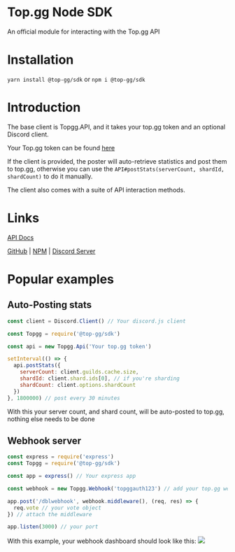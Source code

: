 # Top.gg Node SDK

An official module for interacting with the Top.<span>gg API

# Installation

`yarn install @top-gg/sdk` or `npm i @top-gg/sdk`

# Introduction

The base client is Topgg.API, and it takes your top.<span>gg token and an optional Discord client.

Your Top.<span>gg token can be found [here](https://top.gg/api/docs#mybots)

If the client is provided, the poster will auto-retrieve statistics and post them to top<span>.gg, otherwise you can use the `API#postStats(serverCount, shardId, shardCount)` to do it manually.

The client also comes with a suite of API interaction methods.

# Links

[API Docs](https://top.gg/api/docs)

[GitHub](https://github.com/top-gg/node-sdk) | [NPM](https://npmjs.com/package/@top-gg/sdk) | [Discord Server](https://discord.gg/EYHTgJX)

# Popular examples

## Auto-Posting stats

```js
const client = Discord.Client() // Your discord.js client

const Topgg = require('@top-gg/sdk')

const api = new Topgg.Api('Your top.gg token')

setInterval(() => {
  api.postStats({
    serverCount: client.guilds.cache.size,
    shardId: client.shard.ids[0], // if you're sharding
    shardCount: client.options.shardCount
  })
}, 1800000) // post every 30 minutes
```
With this your server count, and shard count, will be auto-posted to top<span>.gg, nothing else needs to be done

## Webhook server

```js
const express = require('express')
const Topgg = require('@top-gg/sdk')

const app = express() // Your express app

const webhook = new Topgg.Webhook('topggauth123') // add your top.gg webhook authorization (not bot token)

app.post('/dblwebhook', webhook.middleware(), (req, res) => {
  req.vote // your vote object
}) // attach the middleware

app.listen(3000) // your port
```
With this example, your webhook dashboard should look like this:
![](https://i.imgur.com/wFlp4Hg.png)